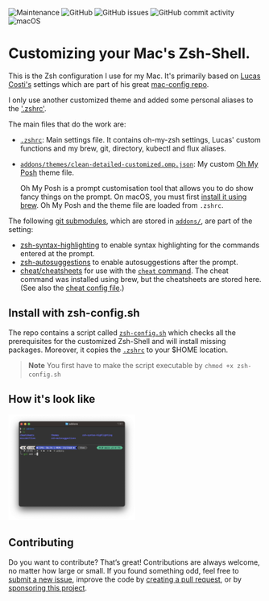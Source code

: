 ![Maintenance](https://img.shields.io/maintenance/yes/2023?style=flat-square)
![GitHub](https://img.shields.io/github/license/cypr0/zsh-config?style=flat-square)
![GitHub issues](https://img.shields.io/github/issues/cypr0/zsh-config?style=flat-square)
![GitHub commit activity](https://img.shields.io/github/commit-activity/m/cypr0/zsh-config?style=flat-square)
![macOS](https://img.shields.io/badge/os-macOS-blue?style=flat-square)

# Customizing your Mac's Zsh-Shell.

This is the Zsh configuration I use for my Mac. It's primarily based on [Lucas Costi's](https://github.com/lucascosti) settings which are part of his great [mac-config repo](https://github.com/lucascosti/mac-config).

I only use another customized theme and added some personal aliases to the ['.zshrc'](.zshrc).

The main files that do the work are:

* [`.zshrc`](.zshrc): Main settings file. It contains oh-my-zsh settings, Lucas' custom functions and my brew, git, directory, kubectl and flux aliases.
* [`addons/themes/clean-detailed-customized.omp.json`](addons/themes/clean-detailed-customized.omp.json): My custom [Oh My Posh](https://ohmyposh.dev/) theme file.

  Oh My Posh is a prompt customisation tool that allows you to do show fancy things on the prompt. On macOS, you must first [install it using brew](https://ohmyposh.dev/docs/installation/macos). Oh My Posh and the theme file are loaded from `.zshrc`.

The following [git submodules](https://git-scm.com/book/en/v2/Git-Tools-Submodules), which are stored in [`addons/`](zshscripts/), are part of the setting:

* [zsh-syntax-highlighting](https://github.com/zsh-users/zsh-syntax-highlighting) to enable syntax highlighting for the commands entered at the prompt.
* [zsh-autosuggestions](https://github.com/zsh-users/zsh-autosuggestions) to enable autosuggestions after the prompt.
* [cheat/cheatsheets](https://github.com/cheat/cheatsheets) for use with the [`cheat` command](https://github.com/cheat/cheat). The cheat command was installed using brew, but the cheatsheets are stored here. (See also the [cheat config file](addons/miscdotfiles/cheat/conf.yml).)

## Install with zsh-config.sh

The repo contains a script called [`zsh-config.sh`](zsh-config.sh) which checks all the prerequisites for the customized Zsh-Shell and will install missing packages. Moreover, it copies the [`.zshrc`](.zshrc) to your $HOME location.

> **Note**
> You first have to make the script executable by `chmod +x zsh-config.sh`

## How it's look like

<img src="zsh-prompt.png" width="50%">

## Contributing

Do you want to contribute? That’s great! Contributions are always welcome, no matter how large or small. If you found something odd, feel free to [submit a new issue](https://github.com/cypr0/zsh-config/issues/), improve the code by [creating a pull request](https://github.com/cypr0/zsh-config/pulls/), or by [sponsoring this project](https://github.com/sponsors/cypr0/).